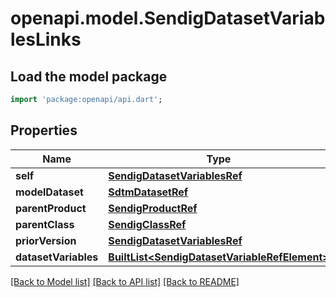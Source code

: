 # openapi.model.SendigDatasetVariablesLinks

## Load the model package
```dart
import 'package:openapi/api.dart';
```

## Properties
Name | Type | Description | Notes
------------ | ------------- | ------------- | -------------
**self** | [**SendigDatasetVariablesRef**](SendigDatasetVariablesRef.md) |  | [optional] 
**modelDataset** | [**SdtmDatasetRef**](SdtmDatasetRef.md) |  | [optional] 
**parentProduct** | [**SendigProductRef**](SendigProductRef.md) |  | [optional] 
**parentClass** | [**SendigClassRef**](SendigClassRef.md) |  | [optional] 
**priorVersion** | [**SendigDatasetVariablesRef**](SendigDatasetVariablesRef.md) |  | [optional] 
**datasetVariables** | [**BuiltList&lt;SendigDatasetVariableRefElement&gt;**](SendigDatasetVariableRefElement.md) |  | [optional] 

[[Back to Model list]](../README.md#documentation-for-models) [[Back to API list]](../README.md#documentation-for-api-endpoints) [[Back to README]](../README.md)


